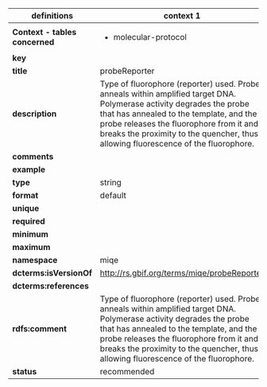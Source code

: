 

| definitions | context 1 |
|-|-|
| **Context - tables concerned** | <ul><li>molecular-protocol</li></ul> |
| **key** |  |
| **title** | probeReporter |
| **description** | Type of fluorophore (reporter) used. Probe anneals within amplified target DNA. Polymerase activity degrades the probe that has annealed to the template, and the probe releases the fluorophore from it and breaks the proximity to the quencher, thus allowing fluorescence of the fluorophore. |
| **comments** |  |
| **example** |  |
| **type** | string |
| **format** | default |
| **unique** |  |
| **required** |  |
| **minimum** |  |
| **maximum** |  |
| **namespace** | miqe |
| **dcterms:isVersionOf** | http://rs.gbif.org/terms/miqe/probeReporter |
| **dcterms:references** |  |
| **rdfs:comment** | Type of fluorophore (reporter) used. Probe anneals within amplified target DNA. Polymerase activity degrades the probe that has annealed to the template, and the probe releases the fluorophore from it and breaks the proximity to the quencher, thus allowing fluorescence of the fluorophore. |
| **status** | recommended |
